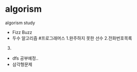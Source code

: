 # algorism
algorism study


- Fizz Buzz
- 두수 알고리즘
#프로그래머스
1.완주하지 못한 선수
2.전화번호목록
3.


- dfs 공부예정..
- 삼각형문제


